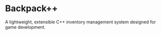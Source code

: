 # Backpack++
A lightweight, extensible C++ inventory management system designed for game development.